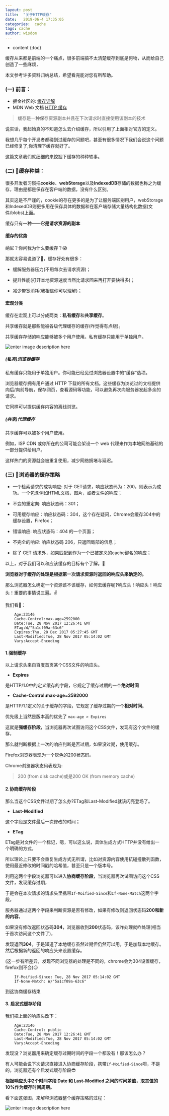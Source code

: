```yaml
---
layout: post
title:  "关于HTTP缓存"
date:   2019-06-4 17:35:05
categories:  cache
tags: cache
author: wisdom
---
```


* content
{:toc}

缓存从来都是前端的一个痛点，很多前端搞不太清楚缓存到底是何物，从而给自己创造了一些麻烦，

本文参考许多资料归纳总结，希望看完能对您有所帮助。



### (一) 前言：

* 掘金社区的: [缓存详解](https://juejin.im/post/5a6c87c46fb9a01ca560b4d7) 
* MDN Web 文档 [HTTP 缓存](https://juejin.im/post/5a6c87c46fb9a01ca560b4d7) 

>缓存是一种保存资源副本并且在下次请求时直接使用该副本的技术

说实话，我起始真的不知道怎么去介绍缓存，所以引用了上面相对官方的定义。

我想几乎每个开发者都碰到过缓存的问题吧，甚至有很多情况下我们会说这个问题已经修复了,你清理下缓存就好了。

这篇文章我们就细细的来挖掘下缓存的种种轶事。

### (二) 🦋缓存种类：

很多开发者习惯把**cookie**、**webStorage**以及**IndexedDB**存储的数据也称之为缓存，理由是都是保存在客户端的数据，没有什么区别。

其实这是不严谨的，cookie的存在更多的是为了让服务端区别用户，webStorage和IndexedDB则更多用在保存具体的数据和在客户端存储大量结构化数据(文件/blobs)上面。

缓存只有一种——**它是请求资源的副本**

#### 缓存的优势

纳尼？你问我为什么要缓存？😱

那就太容易说道了🤣，缓存好处有很多：

* 缓解服务器压力(不用每次去请求资源)；

* 提升性能(打开本地资源速度当然比请求回来再打开要快得多)；

* 减少带宽消耗(我相信你可以理解)；


#### 宏观分类

缓存在宏观上可以分成两类：**私有缓存**和**共享缓存**。



共享缓存就是那些能被各级代理缓存的缓存(咋觉得有点绕)。

共享缓存存储的响应能够被多个用户使用。私有缓存只能用于单独用户。

![enter image description here](https://findwisdom.oss-cn-hongkong.aliyuncs.com/cache/HTTPCachtType.png)

##### (私有)浏览器缓存

私有缓存只能用于单独用户。你可能已经见过浏览器设置中的“缓存”选项。

浏览器缓存拥有用户通过 HTTP 下载的所有文档。这些缓存为浏览过的文档提供向后/向前导航，保存网页，查看源码等功能，可以避免再次向服务器发起多余的请求。

它同样可以提供缓存内容的离线浏览。

##### (共享)代理缓存

共享缓存可以被多个用户使用。

例如，ISP CDN 或你所在的公司可能会架设一个 web 代理来作为本地网络基础的一部分提供给用户。

这样热门的资源就会被重复使用，减少网络拥堵与延迟。

### (三) 🦄浏览器的缓存策略

* 一个检索请求的成功响应: 对于 GET请求，响应状态码为：200，则表示为成功。一个包含例如HTML文档，图片，或者文件的响应；

* 不变的重定向: 响应状态码：301；

* 可用缓存响应：响应状态码：304，这个存在疑问，Chrome会缓存304中的缓存设置，Firefox；

* 错误响应: 响应状态码：404 的一个页面；

* 不完全的响应: 响应状态码 206，只返回局部的信息；

* 除了 GET 请求外，如果匹配到作为一个已被定义的cache键名的响应；

以上，对于我们可以和应该缓存的目标有个了解。🤗

**浏览器对于缓存的处理是根据第一次请求资源时返回的响应头来确定的。**

那么浏览器怎么确定一个资源该不该缓存，如何去缓存呢❓响应头！响应头！响应头！重要的事情说三遍。✌️

我们看🌰：

```
    Age:23146
    Cache-Control:max-age=2592000
    Date:Tue, 28 Nov 2017 12:26:41 GMT
    ETag:W/"5a1cf09a-63c6"
    Expires:Thu, 28 Dec 2017 05:27:45 GMT
    Last-Modified:Tue, 28 Nov 2017 05:14:02 GMT
    Vary:Accept-Encoding
``` 

#### 1.强制缓存

以上请求头来自百度首页某个CSS文件的响应头。

* **Expires** 

是HTTP/1.0中的定义缓存的字段，它规定了缓存过期的一个**绝对时间**

* **Cache-Control:max-age=2592000**

是HTTP/1.1定义的关于缓存的字段，它规定了缓存过期的一个**相对时间**。

优先级上当然是版本高的优先了 `max-age > Expires`

这就是**强缓存阶段**，当浏览器再次试图访问这个CSS文件，发现有这个文件的缓存，

那么就判断根据上一次的响应判断是否过期，如果没过期，使用缓存。

Firefox浏览器表现为一个灰色的200状态码。

Chrome浏览器状态码表现为:

>200 (from disk cache)或是200 OK (from memory cache)

#### 2.协商缓存阶段

那么当这个CSS文件过期了怎么办?ETag和Last-Modified就该闪亮登场了。

* **Last-Modified**

这个字段是文件最后一次修改的时间；

* **ETag**

ETag是对文件的一个标记，嗯，可以这么说，具体生成方式HTTP并没有给出一个明确的方式，

所以理论上只要不会重复生成方式无所谓，比如对资源内容使用抗碰撞散列函数，使用最近修改的时间戳的哈希值，甚至只是一个版本号。

利用这两个字段浏览器可以进入**协商缓存阶段**，当浏览器再次试图访问这个CSS文件，发现缓存过期，

于是会在本次请求的请求头里携带`If-Moified-Since`和`If-None-Match`这两个字段，

服务器通过这两个字段来判断资源是否有修改，如果有修改则返回状态码**200和新的内容**，

如果没有修改返回状态码**304**，浏览器收到**200**状态码，该咋处理就咋处理(相当于首次访问这个文件了)，

发现返回**304**，于是知道了本地缓存虽然过期但仍然可以用，于是加载本地缓存。然后根据新的返回的响应头来设置缓存。

(这一步有所差异，发现不同浏览器的处理是不同的，chrome会为304设置缓存，firefox则不会)😑

```
    If-Moified-Since: Tue, 28 Nov 2017 05:14:02 GMT
    If-None-Match: W/"5a1cf09a-63c6"
````

到这协商缓存结束

#### 3. 启发式缓存阶段

我们把上面的响应头改下：

```
    Age:23146
    Cache-Control: public
    Date:Tue, 28 Nov 2017 12:26:41 GMT
    Last-Modified:Tue, 28 Nov 2017 05:14:02 GMT
    Vary:Accept-Encoding

```

发现没？浏览器用来确定缓存过期时间的字段一个都没有！那该怎么办？

有人可能会说下次请求直接进入协商缓存阶段，携带`If-Moified-Since`呗，不是的，浏览器还有个启发式缓存阶段😎

**根据响应头中2个时间字段 Date 和 Last-Modified 之间的时间差值，取其值的10%作为缓存时间周期。**

看下面这张图，来解释浏览器整个缓存策略的过程：

![enter image description here](https://findwisdom.oss-cn-hongkong.aliyuncs.com/cache/Free-Converter.com-16137f262e0adf18-2103853.jpg)


   
